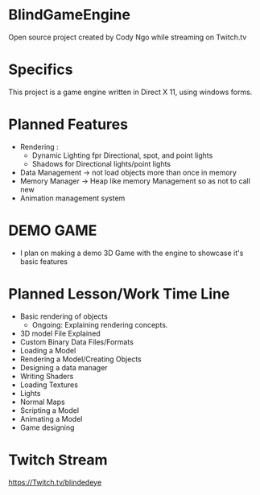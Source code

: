 # BlindGameEngine
Open source project created by Cody Ngo while streaming on Twitch.tv

# Specifics
This project is a game engine written in Direct X 11, using windows forms.

# Planned Features
- Rendering :
    - Dynamic Lighting fpr Directional, spot, and point lights 
    - Shadows for Directional lights/point lights
- Data Management -> not load objects more than once in memory
- Memory Manager -> Heap like memory Management so as not to call new
- Animation management system


# DEMO GAME
- I plan on making a demo 3D Game with the engine to showcase it's basic features


# Planned Lesson/Work Time Line
- Basic rendering of objects
  - Ongoing: Explaining rendering concepts.
- 3D model File Explained
- Custom Binary Data Files/Formats
- Loading a Model
- Rendering a Model/Creating Objects
- Designing a data manager
- Writing Shaders
- Loading Textures
- Lights
- Normal Maps
- Scripting a Model
- Animating a Model
- Game designing

# Twitch Stream
https://Twitch.tv/blindedeye
